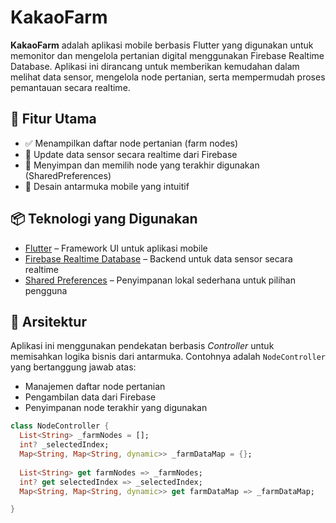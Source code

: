 # KakaoFarm

**KakaoFarm** adalah aplikasi mobile berbasis Flutter yang digunakan untuk memonitor dan mengelola pertanian digital menggunakan Firebase Realtime Database. Aplikasi ini dirancang untuk memberikan kemudahan dalam melihat data sensor, mengelola node pertanian, serta mempermudah proses pemantauan secara realtime.

## 🚀 Fitur Utama

- ✅ Menampilkan daftar node pertanian (farm nodes)
- 📶 Update data sensor secara realtime dari Firebase
- 🧭 Menyimpan dan memilih node yang terakhir digunakan (SharedPreferences)
- 📱 Desain antarmuka mobile yang intuitif

## 📦 Teknologi yang Digunakan

- [Flutter](https://flutter.dev/) – Framework UI untuk aplikasi mobile
- [Firebase Realtime Database](https://firebase.google.com/products/realtime-database) – Backend untuk data sensor secara realtime
- [Shared Preferences](https://pub.dev/packages/shared_preferences) – Penyimpanan lokal sederhana untuk pilihan pengguna

## 🧠 Arsitektur

Aplikasi ini menggunakan pendekatan berbasis *Controller* untuk memisahkan logika bisnis dari antarmuka. Contohnya adalah `NodeController` yang bertanggung jawab atas:

- Manajemen daftar node pertanian
- Pengambilan data dari Firebase
- Penyimpanan node terakhir yang digunakan

```dart
class NodeController {
  List<String> _farmNodes = [];
  int? _selectedIndex;
  Map<String, Map<String, dynamic>> _farmDataMap = {};
  
  List<String> get farmNodes => _farmNodes;
  int? get selectedIndex => _selectedIndex;
  Map<String, Map<String, dynamic>> get farmDataMap => _farmDataMap;

}
